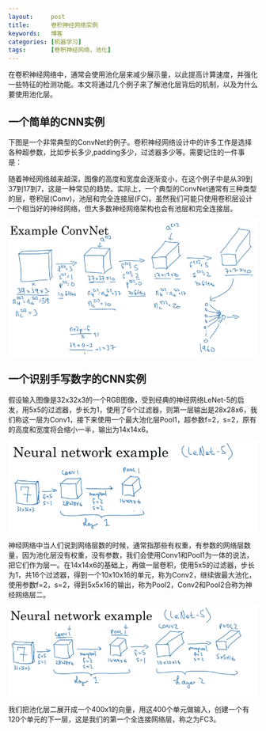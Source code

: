 ```yaml
---
layout:     post
title:      卷积神经网络实例
keywords:   博客
categories: [机器学习]
tags:	    [卷积神经网络，池化]
---
```


在卷积神经网络中，通常会使用池化层来减少展示量，以此提高计算速度，并强化一些特征的检测功能。本文将通过几个例子来了解池化层背后的机制，以及为什么要使用池化层。

## 一个简单的CNN实例

下图是一个非常典型的ConvNet的例子。卷积神经网络设计中的许多工作是选择各种超参数，比如步长多少,padding多少，过滤器多少等。需要记住的一件事是：

随着神经网络越来越深，图像的高度和宽度会逐渐变小，在这个例子中是从39到37到17到7，这是一种常见的趋势。实际上，一个典型的ConvNet通常有三种类型的层，卷积层(Conv)，池层和完全连接层(FC)。虽然我们可能只使用卷积层设计一个相当好的神经网络，但大多数神经网络架构也会有池层和完全连接层。

  ![](/images/images_2018/11-30_01.png)  

## 一个识别手写数字的CNN实例

假设输入图像是32x32x3的一个RGB图像，受到经典的神经网络LeNet-5的启发，用5x5的过滤器，步长为1，使用了6个过滤器，则第一层输出是28x28x6，我们称这一层为Conv1，接下来使用一个最大池化层Pool1，超参数f=2，s=2，原有的高度和宽度将会缩小一半，输出为14x14x6。

  ![](/images/images_2018/11-30_02.png)  

神经网络中当人们说到网络层数的时候，通常指那些有权重，有参数的网络层数量，因为池化层没有权重，没有参数，我们会使用Conv1和Pool1为一体的说法，把它们作为层一。在14x14x6的基础上，再做一层卷积，使用5x5的过滤器，步长为1，共16个过滤器，得到一个10x10x16的单元，称为Conv2，继续做最大池化，使用参数f=2，s=2，得到5x5x16的输出，称为Pool2，Conv2和Pool2合称为神经网络层二。

  ![](/images/images_2018/11-30_03.png) 

我们把池化层二展开成一个400x1的向量，用这400个单元做输入，创建一个有120个单元的下一层，这是我们的第一个全连接网络层，称之为FC3。